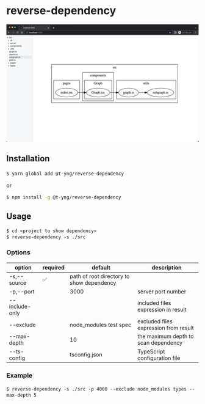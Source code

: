 # reverse-dependency

![reverse-dependency screenshot](https://github.com/t-yng/reverse-dependency/blob/main/docs/reverse-dependency.png)

## Installation
```sh
$ yarn global add @t-yng/reverse-dependency
```

or

```sh
$ npm install -g @t-yng/reverse-dependency
```

## Usage
```
$ cd <project to show dependency>
$ reverse-dependency -s ./src
```

### Options

|option|required|default|description|
|--|--|--|--|
|-s,--source|✅|path of root directory to show dependency|
|-p,--port||3000|server port number|
|--include-only|||included files expression in result|
|--exclude||node_modules test spec|excluded files expression from result|
|--max-depth||10|the maximum depth to scan dependency|
|--ts-config||tsconfig.json|TypeScript configuration file|

### Example

```
$ reverse-dependency -s ./src -p 4000 --exclude node_modules types --max-depth 5
```